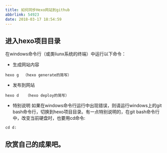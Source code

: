 ```yaml
---
title: 如何同步Hexo网站到github
abbrlink: 54923
date: 2018-03-17 18:54:59
---
```



## 进入hexo项目目录


在windows命令行（或类liunx系统的终端）中运行以下命令：


* 生成网站内容
```
hexo g  （hexo generate的简写）

```

* 发布到网站
```
hexo d   （hexo deploy的简写）

```
* 特别说明
如果在windows命令行运行中出现错误，则请运行windows上的git bash命令行，切换到hexo项目目录。有一点特别说明的，在git bash命令行中，改变当前硬盘时，也要用cd命令:
```
cd d:

```


## 欣赏自己的成果吧。

